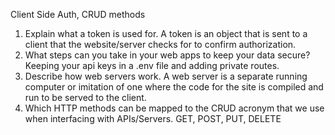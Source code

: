 Client Side Auth, CRUD methods
1. Explain what a token is used for.
  A token is an object that is sent to a client that the website/server checks for to confirm authorization.
2. What steps can you take in your web apps to keep your data secure?
  Keeping your api keys in a .env file and adding private routes.
3. Describe how web servers work.
  A web server is a separate running computer or imitation of one where the code for the site is compiled and run to be served to the client.
4. Which HTTP methods can be mapped to the CRUD acronym that we use when interfacing with APIs/Servers.
  GET, POST, PUT, DELETE

